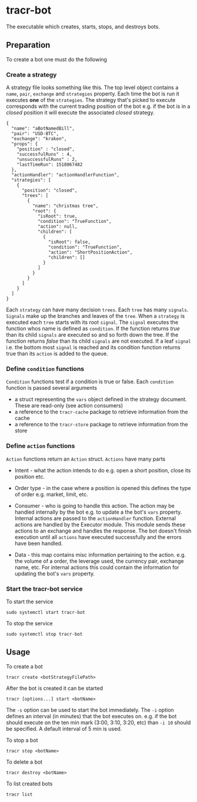 # tracr-bot
The executable which creates, starts, stops, and destroys bots. 

## Preparation

To create a bot one must do the following

### Create a strategy
A strategy file looks something like this. The top level object contains a `name`, `pair`, `exchange` and `strategies` 
property. Each time the bot is run it executes __one__ of the `strategies`. The strategy that's picked to execute 
corresponds with the current trading position of the bot e.g. if the bot is in a _closed_ position it will execute the 
associated _closed_ strategy.

    {
      "name": "aBotNamedBill",
      "pair": "USD-BTC",
      "exchange": "kraken",
      "props": {
        "position" : "closed",
        "successfulRuns" : 4,
        "unsuccessfulRuns" : 2,
        "lastTimeRun": 1518067482
      },
      "actionHandler": "actionHandlerFunction",
      "strategies": [
        {
          "position": "closed",
          "trees": [
            {
              "name": "christmas tree",
              "root": {
                "isRoot": true,
                "condition": "TrueFunction",
                "action": null,
                "children": [
                  {
                    "isRoot": false,
                    "condition": "TrueFunction",
                    "action": "ShortPositionAction",
                    "children": []
                  }
                ]
              }
            }
          ]
        }
      ]
    }

Each `strategy` can have many decision `trees`. Each `tree` has many `signals`. `Signals` make up the branches and leaves 
of the `tree`. When a `strategy` is executed each `tree` starts with its root `signal`. The `signal` executes the function 
whos name is defined as `condition`. If the function returns *true* than its child `signals` are executed so and so forth 
down the tree. If the function returns *false* than its child `signals` are not executed. If a leaf `signal` 
i.e. the bottom most `signal` is reached and its condition function returns true than its `action` is added to the queue.


### Define `condition` functions
`Condition` functions test if a condition is true or false. Each `condition` function is passed several  arguments
- a struct representing the `vars` object defined in the strategy document. These are read-only (see action consumers)
- a reference to the `tracr-cache` package to retrieve information from the cache
- a reference to the `tracr-store` package to retrieve information from the store


### Define `action` functions
`Action` functions return an `Action` struct. `Actions` have many parts

- Intent - what the action intends to do e.g. open a short position, close its position etc.

- Order type - in the case where a position is opened this defines the type of order e.g. market, limit, etc.

- Consumer - who is going to handle this action. The action may be handled internally by the bot e.g. to update a the 
bot's `vars` property. Internal actions are passed to the `actionHandler` function.
External actions are handled by the Executor module. This module sends these actions 
to an exchange and handles the response. The bot doesn't finish execution until all `actions` have executed successfully
and the errors have been handled.

- Data - this map contains misc information pertaining to the action. e.g. the volume of a order, the leverage used, the 
currency pair, exchange name, etc. For internal actions this could contain the information for updating the bot's `vars` 
property.

### Start the tracr-bot service

To start the service

    sudo systemctl start tracr-bot

To stop the service

    sudo systemctl stop tracr-bot

## Usage

To create a bot

    tracr create <botStrategyFilePath>
    
After the bot is created it can be started

    tracr [options...] start <botName>
    
The `-s` option can be used to start the bot immediately. The `-i` option defines an interval (in minutes) that the bot
executes on. e.g. if the bot should execute on the ten min mark (3:00, 3:10, 3:20, etc) than `-i 10` should be specified.
A default interval of 5 min is used.

To stop a bot

    tracr stop <botName>
    
To delete a bot

    tracr destroy <botName>
    
To list created bots

    tracr list
